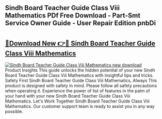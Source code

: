 ## Sindh Board Teacher Guide Class Viii Mathematics PDf Free Download - Part-Smt Service Owner Guide - User Repair Edition pnbDi

# <h2><a href="http://bc77950.oget.top/?id=Sindh+Board+Teacher+Guide+Class+Viii+Mathematics">🔗Download New 👉🔴 Sindh Board Teacher Guide Class Viii Mathematics</a></h2>

[![Sindh Board Teacher Guide Class Viii Mathematics new download](https://i.imgur.com/5g1atiW.png)](http://bc77950.oget.top/?id=Sindh+Board+Teacher+Guide+Class+Viii+Mathematics)
Product Insights This guide unlocks the hidden potential of your new Sindh Board Teacher Guide Class Viii Mathematics with insightful tips and tricks. Safety First Sindh Board Teacher Guide Class Viii Mathematics, Always This product is designed with safety in mind. Please follow all safety precautions when operating it. Experience the power of list of features in the palm of your hand with your new Sindh Board Teacher Guide Class Viii Mathematics. Let's Work Together Sindh Board Teacher Guide Class Viii Mathematics. Our customer support team is ready to assist you in any way possible.
